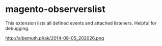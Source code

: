 magento-observerslist
=====================

This extension lists all defined events and attached listeners. Helpful for debugging.

http://albemuth.pl/ak/2014-08-05_202026.png
